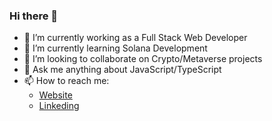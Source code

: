 ### Hi there 👋

- 🔭 I’m currently working as a Full Stack Web Developer
- 🌱 I’m currently learning Solana Development
- 👯 I’m looking to collaborate on Crypto/Metaverse projects
- 💬 Ask me anything about JavaScript/TypeScript
- 📫 How to reach me: 
  - [Website](https://breban.ro)
  - [Linkeding](https://www.linkedin.com/in/sergiu-breban-13ba63b1/)
